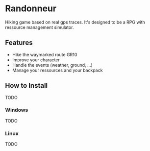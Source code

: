 # Randonneur

Hiking game based on real gps traces. It's designed to be a RPG with ressource management simulator.

## Features
- Hike the waymarked route GR10
- Improve your character
- Handle the events (weather, ground, ...)
- Manage your ressources and your backpack

## How to Install

TODO

### Windows
TODO

### Linux
TODO
